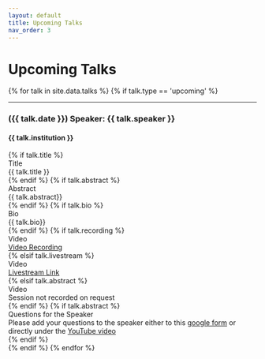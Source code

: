 ```yaml
---
layout: default
title: Upcoming Talks
nav_order: 3
---
```


# Upcoming Talks

<div class="talks-list">
  {% for talk in site.data.talks %}
    {% if talk.type == 'upcoming' %}
      <!-- <br> -->
      <hr>
      <div class="talk-container">
        <h3 class="talk-presenter">({{ talk.date }}) Speaker: {{ talk.speaker }}</h3>
        <h4>{{ talk.institution }}</h4>
        {% if talk.title %}
          <div class="talk-subtitle">Title</div>
          <div>{{ talk.title }}</div>
        {% endif %}
          {% if talk.abstract %}
            <div class="talk-subtitle">Abstract</div>
            <div> {{ talk.abstract}}</div>
          {% endif %}
          {% if talk.bio %}
            <div class="talk-subtitle">Bio</div>
            <div> {{ talk.bio}}</div>
          {% endif %}  
          {% if talk.recording %}
            <div class="talk-subtitle">Video</div>
            <div><a href="{{ talk.recording }}">Video Recording</a></div>
          {% elsif talk.livestream %}
            <div class="talk-subtitle">Video</div>
            <div><a href="{{ talk.livestream }}">Livestream Link</a></div>
          {% elsif talk.abstract %}
            <div class="talk-subtitle">Video</div>
            <div>Session not recorded on request</div>
          {% endif %} 
          {% if talk.abstract %}
            <div class="talk-subtitle">Questions for the Speaker</div>
            <div>Please add your questions to the speaker either to this <a href="https://forms.gle/229GT2yi35NHqHje8" target="_blank">google form</a> or directly under the <a href="https://www.youtube.com/channel/UCOkkljs06NPPkjNysCdQV4w" target="_blank">YouTube video</a></div>
          {% endif %}
      </div>
    {% endif %}
  {% endfor %}
</div>
